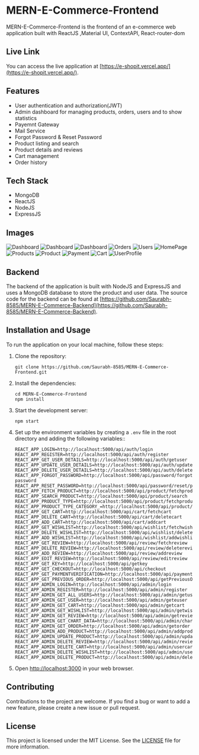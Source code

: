 # MERN-E-Commerce-Frontend

MERN-E-Commerce-Frontend is the frontend of an e-commerce web application built with ReactJS ,Material UI, ContextAPI, React-router-dom

## Live Link

You can access the live application at [https://e-shopit.vercel.app/](https://e-shopit.vercel.app/).

## Features

- User authentication and authorization(JWT)
- Admin dashboard for managing products, orders, users and to show statistics
- Payemnt Gateway
- Mail Service
- Forgot Password & Reset Password
- Product listing and search
- Product details and reviews
- Cart management
- Order history

## Tech Stack
- MongoDB
- ReactJS
- NodeJS
- ExpressJS
## Images

![Dashboard](https://res.cloudinary.com/dxguqzge7/image/upload/v1682853694/Stat1_asehhd.png)
![Dashboard](https://res.cloudinary.com/dxguqzge7/image/upload/v1682853694/Stat2_tw25cm.png)
![Dashboard](https://res.cloudinary.com/dxguqzge7/image/upload/v1682956688/Stat3_rslfzi.png)
![Orders](https://res.cloudinary.com/dxguqzge7/image/upload/v1682956689/Orders_cyfzkp.png)
![Users](https://res.cloudinary.com/dxguqzge7/image/upload/v1682956689/Users_nxx1cs.png)
![HomePage](https://res.cloudinary.com/dxguqzge7/image/upload/v1682853694/Home_bcr44v.png)
![Products](https://res.cloudinary.com/dxguqzge7/image/upload/v1682853695/Products_vxf8pr.png)
![Product](https://res.cloudinary.com/dxguqzge7/image/upload/v1682853694/Product_tnba6w.png)
![Payment](https://res.cloudinary.com/dxguqzge7/image/upload/v1682853693/Payment_xrucd9.png)
![Cart](https://res.cloudinary.com/dxguqzge7/image/upload/v1682853693/Cart_zpzmwr.png)
![UserProfile](https://res.cloudinary.com/dxguqzge7/image/upload/v1682853694/User_lyfday.png)

## Backend

The backend of the application is built with NodeJS and ExpressJS and uses a MongoDB database to store the product and user data. The source code for the backend can be found at [https://github.com/Saurabh-8585/MERN-E-Commerce-Backend](https://github.com/Saurabh-8585/MERN-E-Commerce-Backend).



## Installation and Usage

To run the application on your local machine, follow these steps:

1. Clone the repository:

   ```
   git clone https://github.com/Saurabh-8585/MERN-E-Commerce-Frontend.git
   ```

2. Install the dependencies:

   ```
   cd MERN-E-Commerce-Frontend
   npm install
   ```

3. Start the development server:

   ```
   npm start
   ```

4. Set up the environment variables by creating a `.env` file in the root directory and adding the following variables::

   ```
   REACT_APP_LOGIN=http://localhost:5000/api/auth/login
   REACT_APP_REGISTER=http://localhost:5000/api/auth/register
   REACT_APP_GET_USER_DETAILS=http://localhost:5000/api/auth/getuser
   REACT_APP_UPDATE_USER_DETAILS=http://localhost:5000/api/auth/updateuser
   REACT_APP_DELETE_USER_DETAILS=http://localhost:5000/api/auth/delete/user
   REACT_APP_FORGOT_PASSWORD=http://localhost:5000/api/password/forgot-password
   REACT_APP_RESET_PASSWORD=http://localhost:5000/api/password/reset/password
   REACT_APP_FETCH_PRODUCT=http://localhost:5000/api/product/fetchproduct
   REACT_APP_SEARCH_PRODUCT=http://localhost:5000/api/product/search
   REACT_APP_PRODUCT_TYPE=http://localhost:5000/api/product/fetchproduct/type
   REACT_APP_PRODUCT_TYPE_CATEGORY_=http://localhost:5000/api/product/fetchproduct/category
   REACT_APP_GET_CART=http://localhost:5000/api/cart/fetchcart
   REACT_APP_DELETE_CART=http://localhost:5000/api/cart/deletecart
   REACT_APP_ADD_CART=http://localhost:5000/api/cart/addcart
   REACT_APP_GET_WISHLIST=http://localhost:5000/api/wishlist/fetchwishlist
   REACT_APP_DELETE_WISHLIST=http://localhost:5000/api/wishlist/deletewishlist
   REACT_APP_ADD_WISHLIST=http://localhost:5000/api/wishlist/addwishlist
   REACT_APP_GET_REVIEW=http://localhost:5000/api/review/fetchreview
   REACT_APP_DELETE_REVIEW=http://localhost:5000/api/review/deletereview
   REACT_APP_ADD_REVIEW=http://localhost:5000/api/review/addreview
   REACT_APP_EDIT_REVIEW=http://localhost:5000/api/review/editreview
   REACT_APP_GET_KEY=http://localhost:5000/api/getkey
   REACT_APP_GET_CHECKOUT=http://localhost:5000/api/checkout
   REACT_APP_GET_PAYMENTVERIFICATION=http://localhost:5000/api/paymentverification
   REACT_APP_GET_PREVIOUS_ORDER=http://localhost:5000/api/getPreviousOrders
   REACT_APP_ADMIN_LOGIN=http://localhost:5000/api/admin/login
   REACT_APP_ADMIN_REGISTER=http://localhost:5000/api/admin/register
   REACT_APP_ADMIN_GET_ALL_USERS=http://localhost:5000/api/admin/getusers
   REACT_APP_ADMIN_GET_USER=http://localhost:5000/api/admin/geteuser
   REACT_APP_ADMIN_GET_CART=http://localhost:5000/api/admin/getcart
   REACT_APP_ADMIN_GET_WISHLIST=http://localhost:5000/api/admin/getwishlist
   REACT_APP_ADMIN_GET_REVIEW=http://localhost:5000/api/admin/getreview
   REACT_APP_ADMIN_GET_CHART_DATA=http://localhost:5000/api/admin/chartdata
   REACT_APP_ADMIN_GET_ORDER=http://localhost:5000/api/admin/getorder
   REACT_APP_ADMIN_ADD_PRODUCT=http://localhost:5000/api/admin/addproduct
   REACT_APP_ADMIN_UPDATE_PRODUCT=http://localhost:5000/api/admin/updateproduct
   REACT_APP_ADMIN_DELETE_REVIEW=http://localhost:5000/api/admin/review
   REACT_APP_ADMIN_DELETE_CART=http://localhost:5000/api/admin/usercart
   REACT_APP_ADMIN_DELETE_WISHLIST=http://localhost:5000/api/admin/userwishlist
   REACT_APP_ADMIN_DELETE_PRODUCT=http://localhost:5000/api/admin/deleteproduct
   ```

5. Open [http://localhost:3000](http://localhost:3000) in your web browser.

## Contributing

Contributions to the project are welcome. If you find a bug or want to add a new feature, please create a new issue or pull request.

## License

This project is licensed under the MIT License. See the [LICENSE](LICENSE) file for more information.
